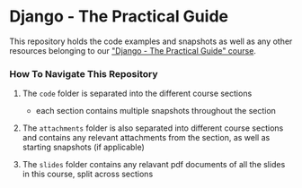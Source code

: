 # Django - The Practical Guide

This repository holds the code examples and snapshots as well as any other resources belonging to our ["Django - The Practical Guide" course](https://acad.link/django).

### How To Navigate This Repository

1. The `code` folder is separated into the different course sections

    - each section contains multiple snapshots throughout the section

2. The `attachments` folder is also separated into different course sections and contains any relevant attachments from the section, as well as starting snapshots (if applicable)

3. The `slides` folder contains any relavant pdf documents of all the slides in this course, split across sections
